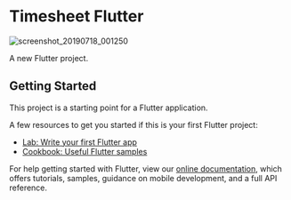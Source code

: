 # Timesheet Flutter
![screenshot_20190718_001250](https://user-images.githubusercontent.com/5478980/61396311-a0cec180-a8f1-11e9-9bc4-bd7cc529ad00.png)

A new Flutter project.

## Getting Started

This project is a starting point for a Flutter application.

A few resources to get you started if this is your first Flutter project:

- [Lab: Write your first Flutter app](https://flutter.dev/docs/get-started/codelab)
- [Cookbook: Useful Flutter samples](https://flutter.dev/docs/cookbook)

For help getting started with Flutter, view our 
[online documentation](https://flutter.dev/docs), which offers tutorials, 
samples, guidance on mobile development, and a full API reference.
